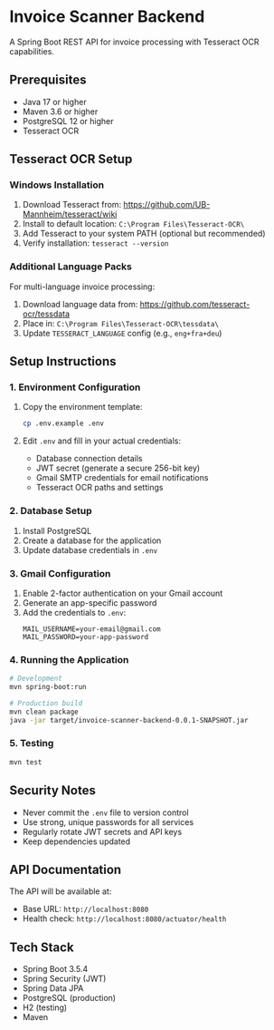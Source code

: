 # Invoice Scanner Backend

A Spring Boot REST API for invoice processing with Tesseract OCR capabilities.

## Prerequisites

- Java 17 or higher
- Maven 3.6 or higher  
- PostgreSQL 12 or higher
- Tesseract OCR

## Tesseract OCR Setup

### Windows Installation

1. Download Tesseract from: https://github.com/UB-Mannheim/tesseract/wiki
2. Install to default location: `C:\Program Files\Tesseract-OCR\`
3. Add Tesseract to your system PATH (optional but recommended)
4. Verify installation: `tesseract --version`

### Additional Language Packs

For multi-language invoice processing:
1. Download language data from: https://github.com/tesseract-ocr/tessdata
2. Place in: `C:\Program Files\Tesseract-OCR\tessdata\`
3. Update `TESSERACT_LANGUAGE` config (e.g., `eng+fra+deu`)

## Setup Instructions

### 1. Environment Configuration

1. Copy the environment template:
   ```bash
   cp .env.example .env
   ```

2. Edit `.env` and fill in your actual credentials:
   - Database connection details
   - JWT secret (generate a secure 256-bit key)
   - Gmail SMTP credentials for email notifications
   - Tesseract OCR paths and settings

### 2. Database Setup

1. Install PostgreSQL
2. Create a database for the application
3. Update database credentials in `.env`

### 3. Gmail Configuration

1. Enable 2-factor authentication on your Gmail account
2. Generate an app-specific password
3. Add the credentials to `.env`:
   ```
   MAIL_USERNAME=your-email@gmail.com
   MAIL_PASSWORD=your-app-password
   ```

### 4. Running the Application

```bash
# Development
mvn spring-boot:run

# Production build
mvn clean package
java -jar target/invoice-scanner-backend-0.0.1-SNAPSHOT.jar
```

### 5. Testing

```bash
mvn test
```

## Security Notes

- Never commit the `.env` file to version control
- Use strong, unique passwords for all services
- Regularly rotate JWT secrets and API keys
- Keep dependencies updated

## API Documentation

The API will be available at:
- Base URL: `http://localhost:8080`
- Health check: `http://localhost:8080/actuator/health`

## Tech Stack

- Spring Boot 3.5.4
- Spring Security (JWT)
- Spring Data JPA
- PostgreSQL (production)
- H2 (testing)
- Maven
